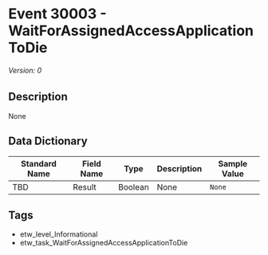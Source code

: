 # Event 30003 - WaitForAssignedAccessApplicationToDie
###### Version: 0

## Description
None

## Data Dictionary
|Standard Name|Field Name|Type|Description|Sample Value|
|---|---|---|---|---|
|TBD|Result|Boolean|None|`None`|

## Tags
* etw_level_Informational
* etw_task_WaitForAssignedAccessApplicationToDie
